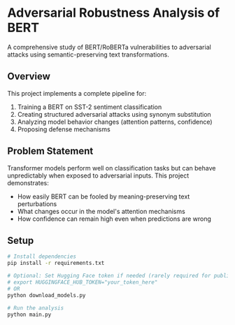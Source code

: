 # Adversarial Robustness Analysis of BERT

A comprehensive study of BERT/RoBERTa vulnerabilities to adversarial attacks using semantic-preserving text transformations.

## Overview

This project implements a complete pipeline for:
1. Training a BERT on SST-2 sentiment classification
2. Creating structured adversarial attacks using synonym substitution
3. Analyzing model behavior changes (attention patterns, confidence)
4. Proposing defense mechanisms

## Problem Statement

Transformer models perform well on classification tasks but can behave unpredictably when exposed to adversarial inputs. This project demonstrates:
- How easily BERT can be fooled by meaning-preserving text perturbations
- What changes occur in the model's attention mechanisms
- How confidence can remain high even when predictions are wrong

## Setup

```bash
# Install dependencies
pip install -r requirements.txt

# Optional: Set Hugging Face token if needed (rarely required for public models)
# export HUGGINGFACE_HUB_TOKEN="your_token_here"
# OR
python download_models.py

# Run the analysis
python main.py
```

